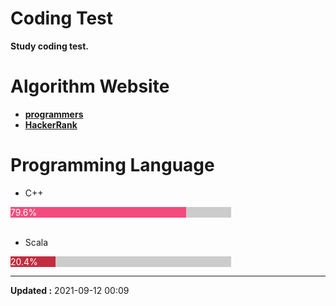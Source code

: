 <!-- HTML/CSS -->
<meta name="viewport" content="width=device-width, initial-scale=1">
<link rel="stylesheet" href="https://www.w3schools.com/w3css/4/w3.css">


# Coding Test

**Study coding test.**


# Algorithm Website

- [**programmers**](https://programmers.co.kr/)
- [**HackerRank**](https://www.hackerrank.com/)


# Programming Language

<!-- Progress Bar
![Progress-Cpp](https://progress-bar.dev/80/?title=Cpp%20%20&width=150&color=f34b7d)

![Progress-Scala](https://progress-bar.dev/20/?title=Scala&width=150&color=83b064)
-->

- C++

<div class="w3-round-xlarge" style="background: #CCC; width: 70%">
    <div class="w3-container w3-round-xlarge" style="background: #f34b7d; width: 79.6%; font-size: 14px; color: #FFF">79.6%</div>
</div>
<br>

- Scala

<div class="w3-round-xlarge" style="background: #CCC; width: 70%">
    <div class="w3-container w3-round-xlarge" style="background: #c22d40;; width: 20.4%; font-size: 14px; color: #FFF;">20.4%</div>
</div>


---
**Updated :** 2021-09-12 00:09
